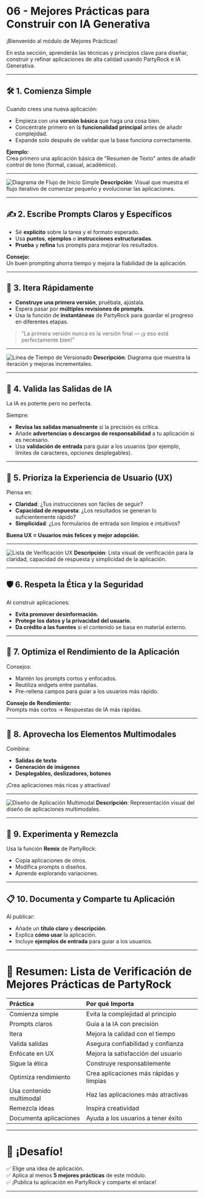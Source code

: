 # 06 - Mejores Prácticas para Construir con IA Generativa

¡Bienvenido al módulo de Mejores Prácticas!

En esta sección, aprenderás las técnicas y principios clave para diseñar, construir y refinar aplicaciones de alta calidad usando PartyRock e IA Generativa.

---

## 🛠️ 1. Comienza Simple

Cuando crees una nueva aplicación:

- Empieza con una **versión básica** que haga una cosa bien.
- Concéntrate primero en la **funcionalidad principal** antes de añadir complejidad.
- Expande solo después de validar que la base funciona correctamente.

**Ejemplo:**  
Crea primero una aplicación básica de "Resumen de Texto" antes de añadir control de tono (formal, casual, académico).

---

![Diagrama de Flujo de Inicio Simple](./images/start-simple-flowchart.png)
**Descripción**: Visual que muestra el flujo iterativo de comenzar pequeño y evolucionar las aplicaciones.

---

## ✍️ 2. Escribe Prompts Claros y Específicos

- Sé **explícito** sobre la tarea y el formato esperado.
- Usa **puntos**, **ejemplos** o **instrucciones estructuradas**.
- **Prueba** y **refina** tus prompts para mejorar los resultados.

**Consejo:**  
Un buen prompting ahorra tiempo y mejora la fiabilidad de la aplicación.

---

## 🔄 3. Itera Rápidamente

- **Construye una primera versión**, pruébala, ajústala.
- Espera pasar por **múltiples revisiones de prompts**.
- Usa la función de **instantáneas** de PartyRock para guardar el progreso en diferentes etapas.

> "La primera versión nunca es la versión final — ¡y eso está perfectamente bien!"

---

![Línea de Tiempo de Versionado](./images/versioning-timeline.png)
**Descripción**: Diagrama que muestra la iteración y mejoras incrementales.

---

## 🔎 4. Valida las Salidas de IA

La IA es potente pero no perfecta.

Siempre:

- **Revisa las salidas manualmente** si la precisión es crítica.
- Añade **advertencias o descargos de responsabilidad** a tu aplicación si es necesario.
- Usa **validación de entrada** para guiar a los usuarios (por ejemplo, límites de caracteres, opciones desplegables).

---

## 🎨 5. Prioriza la Experiencia de Usuario (UX)

Piensa en:

- **Claridad**: ¿Tus instrucciones son fáciles de seguir?
- **Capacidad de respuesta**: ¿Los resultados se generan lo suficientemente rápido?
- **Simplicidad**: ¿Los formularios de entrada son limpios e intuitivos?

**Buena UX = Usuarios más felices y mejor adopción.**

---

![Lista de Verificación UX](./images/ux-checklist.png)
**Descripción**: Lista visual de verificación para la claridad, capacidad de respuesta y simplicidad de la aplicación.

---

## 🛡️ 6. Respeta la Ética y la Seguridad

Al construir aplicaciones:

- **Evita promover desinformación.**
- **Protege los datos y la privacidad del usuario.**
- **Da crédito a las fuentes** si el contenido se basa en material externo.

---

## 🚀 7. Optimiza el Rendimiento de la Aplicación

Consejos:

- Mantén los prompts cortos y enfocados.
- Reutiliza widgets entre pantallas.
- Pre-rellena campos para guiar a los usuarios más rápido.

**Consejo de Rendimiento:**  
Prompts más cortos → Respuestas de IA más rápidas.

---

## 🧠 8. Aprovecha los Elementos Multimodales

Combina:

- **Salidas de texto**
- **Generación de imágenes**
- **Desplegables, deslizadores, botones**

¡Crea aplicaciones más ricas y atractivas!

---

![Diseño de Aplicación Multimodal](./images/multimodal-app-design.png)
**Descripción**: Representación visual del diseño de aplicaciones multimodales.

---

## 🧪 9. Experimenta y Remezcla

Usa la función **Remix** de PartyRock:

- Copia aplicaciones de otros.
- Modifica prompts o diseños.
- Aprende explorando variaciones.

---

## 📋 10. Documenta y Comparte tu Aplicación

Al publicar:

- Añade un **título claro** y **descripción**.
- Explica **cómo usar** la aplicación.
- Incluye **ejemplos de entrada** para guiar a los usuarios.

---

# 🏁 Resumen: Lista de Verificación de Mejores Prácticas de PartyRock

| Práctica | Por qué Importa |
|:---------|:---------------|
| Comienza simple | Evita la complejidad al principio |
| Prompts claros | Guía a la IA con precisión |
| Itera | Mejora la calidad con el tiempo |
| Valida salidas | Asegura confiabilidad y confianza |
| Enfócate en UX | Mejora la satisfacción del usuario |
| Sigue la ética | Construye responsablemente |
| Optimiza rendimiento | Crea aplicaciones más rápidas y limpias |
| Usa contenido multimodal | Haz las aplicaciones más atractivas |
| Remezcla ideas | Inspira creatividad |
| Documenta aplicaciones | Ayuda a los usuarios a tener éxito |

---

# 🎯 ¡Desafío!

✅ Elige una idea de aplicación.  
✅ Aplica al menos **5 mejores prácticas** de este módulo.  
✅ ¡Publica tu aplicación en PartyRock y comparte el enlace!

---